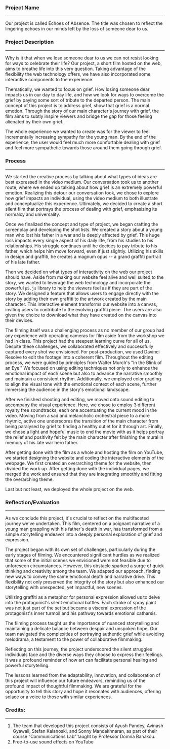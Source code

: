 ### Project Name

---

Our project is called Echoes of Absence. The title was chosen to reflect the lingering echoes in our minds left by the loss of someone dear to us.

### Project Description

---

Why is it that when we lose someone dear to us we can not resist looking for ways to celebrate their life? Our project, a short film hosted on the web, aims to breathe life into this very question. Taking advantage of the flexibility the web technology offers, we have also incorporated some interactive components to the experience.

Thematically, we wanted to focus on grief. How losing someone dear impacts us in our day to day life, and how we look for ways to overcome the grief by paying some sort of tribute to the departed person. The main concept of this project is to address grief, show that grief is a normal emotion. Through the story of our main character's journey with grief, the film aims to subtly inspire viewers and bridge the gap for those feeling alienated by their own grief.

The whole experience we wanted to create was for the viewer to feel incrementally increasing sympathy for the young man. By the end of the experience, the user would feel much more comfortable dealing with grief and feel more sympathetic towards those around them going through grief.

### Process

---

We started the creative process by talking about what types of ideas are best expressed in the video medium. Our conversation took us to another route, where we ended up talking about how grief is an extremely powerful emotion. Realizing this detour our conversation took, we chose to explore how grief impacts an individual, using the video medium to both illustrate and conceptualize this experience. Ultimately, we decided to create a short silent film that portrays the process of dealing with grief, emphasizing its normalcy and universality.

Once we finalized the concept and type of project, we began crafting the screenplay and developing the shot lists. We created a story about a young man who lost his father in a war and is deeply affected by grief. This huge loss impacts every single aspect of his daily life, from his studies to his relationships. His struggle continues until he decides to pay tribute to his father, which helps him move forward, even if just slightly. Utilizing his skills in design and graffiti, he creates a magnum opus -- a grand graffiti portrait of his late father.

Then we decided on what types of interactivity on the web our project should have. Aside from making our website feel alive and well suited to the story, we wanted to leverage the web technology and incorporate the powerful `p5.js` library to help the viewers feel as if they are part of the story. We designed a feature that allows users to engage directly with the story by adding their own graffiti to the artwork created by the main character. This interactive element transforms our website into a canvas, inviting users to contribute to the evolving graffiti piece. The users are also given the choice to download what they have created on the canvas into their devices.

The filming itself was a challenging process as no member of our group had any experience with operating cameras for film aside from the workshop we had in class. This project had the steepest learning curve for all of us. Despite these challenges, we collaborated effectively and successfully captured every shot we envisioned. For post-production, we used Davinci Resolve to edit the footage into a coherent film. Throughout the editing process, we were guided by principles from Walter Murch's "In the Blink of an Eye." We focused on using editing techniques not only to enhance the emotional impact of each scene but also to advance the narrative smoothly and maintain a consistent rhythm. Additionally, we employed color grading to align the visual tone with the emotional context of each scene, further immersing the audience in the story's emotional landscape.

After we finished shooting and editing, we moved onto sound editing to accompany the visual experience. Here, we chose to employ 3 different royalty free soundtracks, each one accentuating the current mood in the video. Moving from a sad and melancholic orchestral piece to a more rhytmic, active one underscores the transition of the main character from being paralysed by grief to finding a healthy outlet for it through art. Finally, we chose a light and hopeful music to end the movie with as it helps portray the relief and positivity felt by the main character after finishing the mural in memory of his late war hero father.

After getting done with the film as a whole and hosting the film on YouTube, we started designing the website and coding the interactive elements of the webpage. We first created an overarching theme for the website, then divided the work up. After getting done with the individual pages, we merged the work and ensured that they are integrating smoothly and fitting the overarching theme.

Last but not least, we deployed the whole project on the web.

### Reflection/Evaluation

---

As we conclude this project, it's crucial to reflect on the multifaceted journey we've undertaken. This film, centered on a poignant narrative of a young man grappling with his father's death in war, has transformed from a simple storytelling endeavor into a deeply personal exploration of grief and expression.

The project began with its own set of challenges, particularly during the early stages of filming. We encountered significant hurdles as we realized that some of the initial scenes we envisioned were not feasible due to unforeseen circumstances. However, this obstacle sparked a surge of quick thinking and creativity among the team. We adapted our approach, finding new ways to convey the same emotional depth and narrative drive. This flexibility not only preserved the integrity of the story but also enhanced our storytelling with unexpected, yet impactful, new scenes.

Utilizing graffiti as a metaphor for personal expression allowed us to delve into the protagonist's silent emotional battles. Each stroke of spray paint was not just part of the set but became a visceral expression of the protagonist's inner turmoil and his pathway towards emotional catharsis.

The filming process taught us the importance of nuanced storytelling and maintaining a delicate balance between despair and unspoken hope. Our team navigated the complexities of portraying authentic grief while avoiding melodrama, a testament to the power of collaborative filmmaking.

Reflecting on this journey, the project underscored the silent struggles individuals face and the diverse ways they choose to express their feelings. It was a profound reminder of how art can facilitate personal healing and powerful storytelling.

The lessons learned from the adaptability, innovation, and collaboration of this project will influence our future endeavors, reminding us of the profound impact of thoughtful filmmaking. We are grateful for the opportunity to tell this story and hope it resonates with audiences, offering solace or a voice to those with similar experiences.

### Credits:

---

1. The team that developed this project consists of Ayush Pandey, Avinash Gyawali, Stefan Kalanoski, and Sonny Mandakhnaran, as part of their course “Communications Lab” taught by Professor Domna Banakou.
2. Free-to-use sound effects on YouTube
